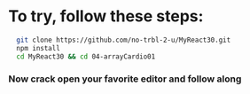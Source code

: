 # To try, follow these steps:
```sh
  git clone https://github.com/no-trbl-2-u/MyReact30.git
  npm install
  cd MyReact30 && cd 04-arrayCardio01
```

### Now crack open your favorite editor and follow along